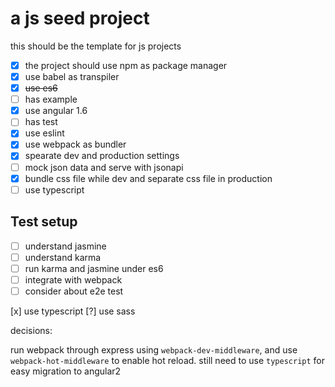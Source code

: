 # a js seed project
this should be the template for js projects

- [x] the project should use npm as package manager
- [x] use babel as transpiler 
- [x] ~~use es6~~
- [ ] has example
- [x] use angular 1.6
- [ ] has test
- [x] use eslint
- [x] use webpack as bundler
- [x] spearate dev and production settings
- [ ] mock json data and serve with jsonapi
- [x] bundle css file while dev and separate css file in production
- [ ] use typescript

## Test setup

- [ ] understand jasmine
- [ ] understand karma
- [ ] run karma and jasmine under es6
- [ ] integrate with webpack
- [ ] consider about e2e test

[x] use typescript
[?] use sass

decisions:

run webpack through express using `webpack-dev-middleware`, and use `webpack-hot-middleware` to enable hot reload.
still need to use `typescript` for easy migration to angular2